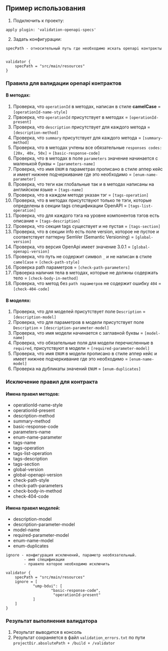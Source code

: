 ## Пример использования
1. Подключить к проекту:
```
apply plugin: 'validation-openapi-specs'
```
2. Задать конфигурации:
```
specPath - относительный путь где необходимо искать openapi контракты


validator {
    specPath = "src/main/resources"
}
```

### Правила для валидации openapi контрактов
#### В методах:
1. Проверка, что `operationId` в методах, написан в стиле **camelCase** = `[operationId-name-style]`
2. Првоерка, что `operationId` присутствует в методах = `[operationId-present]`
3. Проверка, что `description` присутствует для каждого метода = `[description-method]`
4. Проверка, что `summary` присутствует для каждого метода = `[summary-method]`
5. Проверка, что в методах учтены все обязательные `responses codes: [20x, 40x, 50x]` = `[basic-response-code]`
6. Проверка, что в методах в поле `parameters` значение начинается с маленькой буквы = `[parameters-name]`
7. Проверка, что имя `ENUM` в параметрах прописано в стиле аппер кейс и имеет нижнее подчеркивание где это необходимо = `[enum-name-parameter]`
8. Проверка, что теги как глобальные так и в методах написаны на английском языке = `[tags-name]`
9. Проверка, что в каждом методе указан тэг = `[tags-operation]`
10. Проверка, что в методах присутствуют только те тэги, которые определены в секции tags спецификации OpenAPI = `[tags-list-operation]`
11. Проверка, что для каждого тэга на уровне компонентов тэгов есть описание = `[tags-description]`
12. Проверка, что секция tags существует и не пустая = `[tags-section]`
13. Проверка, что в секции info есть поле version, которое не пустое и соответствует паттерну SemVer (Semantic Versioning) = `[global-version]`
14. Проверка, что версия OpenApi имеет значение 3.0.1 = `[global-openapi-version]`
15. Проверка, что путь не содержит символ `_` и не написан в стиле `camelCase` = `[check-path-style]`
16. Проверка path параметров = `[check-path-parameters]`
17. Првоерка наличия тела в методах, которые не должны содержать тело = `[check-body-in-method]`
18. Проверка, что метод без `path параметров` не содержит ошибку `404` = `[check-404-code]`
#### В моделях:
1. Проверка, что для моделей присутствует поле `Description` = `[description-model]`
2. Проверка, что для параметров в модели присутствует поле `Description` = `[description-parameter-model]`
3. Проверка, что имя модели начинается с заглавной буквы = `[model-name]`
4. Проверка, что обязательные поля для модели перечисленные в `required`, присутствуют в модели = `[required-parameter-model]`
5. Проверка, что имя `ENUM` в модели прописано в стиле аппер кейс и имеет нижнее подчеркивание где это необходимо = `[enum-name-model]`
6. Проверка на дубликаты значений `ENUM` = `[enum-duplicates]`

### Исключение правил для контракта
#### Имена правил методов:
- operationId-name-style
- operationId-present
- description-method
- summary-method
- basic-response-code
- parameters-name
- enum-name-parameter
- tags-name
- tags-operation
- tags-list-operation
- tags-description
- tags-section
- global-version
- global-openapi-version
- check-path-style
- check-path-parameters
- check-body-in-method
- check-404-code

#### Имена правил моделей:
- description-model
- description-parameter-model
- model-name
- required-parameter-model
- enum-name-model
- enum-duplicates

```
ignore - конфигурация исключений, параметр необязательный.
        - имя спецификации
        - правило которое необходимо исключить
        
validator {
    specPath = "src/main/resources"
    ignore = [
            "ump-bdui": [
                    "basic-response-code",
                     "operationId-present"
            ]
    ]
}

```
### Результат выполнения валидатора
1. Результат выводится в консоль
2. Результат сохраняется в файл `validation_errors.txt` по пути `projectDir.absolutePath + /build + /validator`